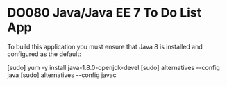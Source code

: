 # DO080 Java/Java EE 7 To Do List App

To build this application you must ensure that Java 8 is installed and configured as the default:

[sudo] yum -y install java-1.8.0-openjdk-devel
[sudo] alternatives --config java
[sudo] alternatives --config javac
